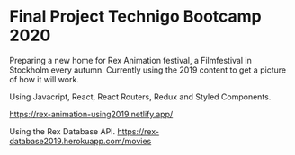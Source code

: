 # Final Project Technigo Bootcamp 2020

Preparing a new home for Rex Animation festival, a Filmfestival in Stockholm every autumn.
Currently using the 2019 content to get a picture of how it will work.

Using Javacript, React, React Routers, Redux and Styled Components.

https://rex-animation-using2019.netlify.app/

Using the Rex Database API.
https://rex-database2019.herokuapp.com/movies

